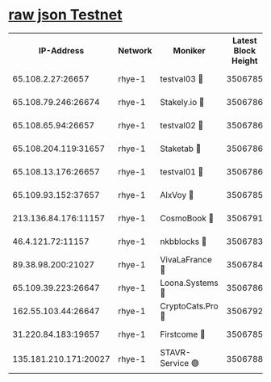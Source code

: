 
[raw json Testnet](https://rpc-check.quickt.stavr.tech/quickt/rpc-quickt-result.json)
=


<table><tr><th>IP-Address</th><th>Network</th><th>Moniker</th><th>Latest Block Height</th><th>Earliest Block Height</th><th>Catching Up</th><th>Tx Index</th><th>Voting Power</th><th>Scan Time</th></tr><tr><td>65.108.2.27:26657</td><td>rhye-1</td><td>testval03 🔴</td><td>3506785</td><td>1</td><td>False</td><td>on</td><td>5002050</td><td>2023-12-08T00:10:01.149548596UTC</td></tr><tr><td>65.108.79.246:26674</td><td>rhye-1</td><td>Stakely.io 🔴</td><td>3506786</td><td>1</td><td>False</td><td>on</td><td>10</td><td>2023-12-08T00:10:03.642745368UTC</td></tr><tr><td>65.108.65.94:26657</td><td>rhye-1</td><td>testval02 🔴</td><td>3506786</td><td>1</td><td>False</td><td>on</td><td>5002050</td><td>2023-12-08T00:10:04.090216505UTC</td></tr><tr><td>65.108.204.119:31657</td><td>rhye-1</td><td>Staketab 🔴</td><td>3506786</td><td>1</td><td>False</td><td>on</td><td>9900</td><td>2023-12-08T00:10:06.961541584UTC</td></tr><tr><td>65.108.13.176:26657</td><td>rhye-1</td><td>testval01 🔴</td><td>3506786</td><td>1</td><td>False</td><td>on</td><td>9582010</td><td>2023-12-08T00:10:07.318712392UTC</td></tr><tr><td>65.109.93.152:37657</td><td>rhye-1</td><td>AlxVoy 🔴</td><td>3506785</td><td>433101</td><td>False</td><td>on</td><td>92921</td><td>2023-12-08T00:09:58.415188676UTC</td></tr><tr><td>213.136.84.176:11157</td><td>rhye-1</td><td>CosmoBook 🔴</td><td>3506791</td><td>1674001</td><td>False</td><td>off</td><td>1528057</td><td>2023-12-08T00:10:32.665790412UTC</td></tr><tr><td>46.4.121.72:11157</td><td>rhye-1</td><td>nkbblocks 🔴</td><td>3506783</td><td>1781001</td><td>False</td><td>on</td><td>81901</td><td>2023-12-08T00:09:49.385592837UTC</td></tr><tr><td>89.38.98.200:21027</td><td>rhye-1</td><td>VivaLaFrance 🔴</td><td>3506784</td><td>2863001</td><td>False</td><td>off</td><td>10000</td><td>2023-12-08T00:09:56.014400201UTC</td></tr><tr><td>65.109.39.223:26647</td><td>rhye-1</td><td>Loona.Systems 🔴</td><td>3506786</td><td>3287001</td><td>False</td><td>off</td><td>9949</td><td>2023-12-08T00:10:06.550553248UTC</td></tr><tr><td>162.55.103.44:26647</td><td>rhye-1</td><td>CryptoCats.Pro 🔴</td><td>3506792</td><td>3287001</td><td>False</td><td>off</td><td>9999</td><td>2023-12-08T00:10:37.108609479UTC</td></tr><tr><td>31.220.84.183:19657</td><td>rhye-1</td><td>Firstcome 🔴</td><td>3506785</td><td>3395933</td><td>False</td><td>off</td><td>732206</td><td>2023-12-08T00:10:00.821451215UTC</td></tr><tr><td>135.181.210.171:20027</td><td>rhye-1</td><td>STAVR-Service 🟢</td><td>3506788</td><td>3504001</td><td>False</td><td>on</td><td>0</td><td>2023-12-08T00:10:15.946908769UTC</td></tr></table>
